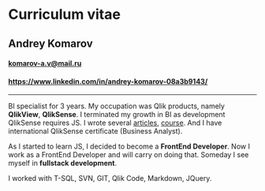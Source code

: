 # Curriculum vitae
## Andrey Komarov
#### komarov-a.v@mail.ru
#### https://www.linkedin.com/in/andrey-komarov-08a3b9143/
-----------------------
BI specialist for 3 years. My occupation was Qlik products, namely **QlikView**, **QlikSense**. I terminated my growth in BI as development QlikSense requires JS. I wrote several [articles][1], [course][2]. And I have international QlikSense certificate (Business Analyst). 

As I started to learn JS, I decided to become a **FrontEnd Developer**. Now I work as a FrontEnd Developer and will carry on doing that. Someday I see myself in **fullstack development**.

I worked with T-SQL, SVN, GIT, Qlik Code, Markdown, JQuery. 

[1]: https://korusconsulting.ru/press-center/publications/analiz-portovykh-biznes-protsessov-kontrol-ot-perevalki-do-morskoy-perevozki/?sphrase_id=11206 "Анализ портовых бизнес-процессов: контроль от перевалки до морской перевозки"
[2]: https://www.udemy.com/course/qlikviewforstudents/learn/lecture/16915780#overview "QlikView для начинающих"
